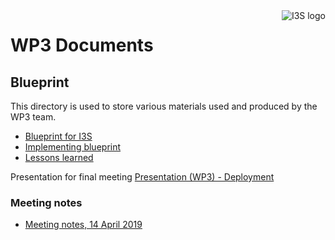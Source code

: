 <img align="right" src="https://github.com/I3S-ESSnet/Documents/communication/i3s-logo-1-small.png" alt="I3S logo"/>

# WP3 Documents

## Blueprint 

This directory is used to store various materials used and produced by the WP3 team.

- [Blueprint for I3S](deliveries/d3-1-1-blueprint.md)
- [Implementing blueprint](d3-1-2_impl_blueprint.md)
- [Lessons learned](d3-3-1_lessons_learned.md)

Presentation for final meeting
[Presentation (WP3) - Deployment](https://i3s-essnet.github.io/Documents//wp3/pres_finalmeet_depl.html#/)

### Meeting notes
 * [Meeting notes, 14 April 2019](meeting-minutes-20190412.md)

